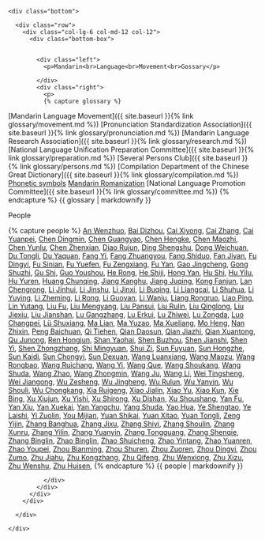 

    <div class="bottom">

      <div class="row">
        <div class="col-lg-6 col-md-12 col-12">
          <div class="bottom-box">


            <div class="left">
              <p>Mandarin<br>Language<br>Movement<br>Gossary</p>
              
            </div>
            <div class="right">
              <p>
			  {% capture glossary %}
[Mandarin Language Movement]({{ site.baseurl }}{% link glossary/movement.md %})
[Pronunciation Standardization Association]({{ site.baseurl }}{% link glossary/pronunciation.md %})
[Mandarin Language Research Association]({{ site.baseurl }}{% link glossary/research.md %})
[National Language Unification Preparation Committee]({{ site.baseurl }}{% link glossary/preparation.md %})
[Several Persons Club]({{ site.baseurl }}{% link glossary/persons.md %})
[Compilation Department of the Chinese Great Dictionary]({{ site.baseurl }}{% link glossary/compilation.md %})
[Phonetic symbols](https://en.wikipedia.org/wiki/Bopomofo)
[Mandarin Romanization](https://en.wikipedia.org/wiki/Gwoyeu_Romatzyh)
[National Language Promotion Committee]({{ site.baseurl }}{% link glossary/committee.md %})
                 {% endcapture %}
 			   {{ glossary | markdownify }}
              </p>
            </div>
          </div>
        </div>
        <div class="col-lg-6 col-md-12 col-12">
          <div class="bottom-box">
            <div class="left">
              <p> People </p>
            </div>
            <div class="right">
              <div class="right-scroll">
                  {% capture people %}
[An Wenzhuo](https://clangreformers.github.io/people/anwenzhuo.html),
[Bai Dizhou](https://clangreformers.github.io/people/baidizhou.html),
[Cai Xiyong](https://zh.wikipedia.org/wiki/蔡錫勇),
[Cai Zhang](https://zh.wikipedia.org/wiki/蔡璋_(速記工作者)),
[Cai Yuanpei](https://zh.wikipedia.org/wiki/蔡元培),
[Chen Dingmin](https://baike.baidu.com/item/陳定民?fromModule=lemma_search-box),
[Chen Guangyao](https://zh.wikipedia.org/wiki/陳光堯),
[Chen Hengke](https://zh.wikipedia.org/wiki/陳師曾),
[Chen Maozhi](https://zh.wikipedia.org/wiki/陳懋治),
[Chen Yunlu](https://baike.baidu.com/item/陳雲路?fromModule=lemma_search-box),
[Chen Zhenxian](https://zh.wikipedia.org/wiki/陳振先),
[Diao Rujun](https://baike.baidu.com/item/刁汝鈞?fromModule=lemma_search-box),
[Ding Shengshu](https://zh.wikipedia.org/wiki/丁聲樹),
[Dong Weichuan](https://zh.wikipedia.org/wiki/董渭川),
[Du Tongli](杜子勁),
[Du Yaquan](https://zh.wikipedia.org/wiki/杜亞泉),
[Fang Yi](方毅),
[Fang Zhuangyou](https://zh.wikipedia.org/wiki/方壯猷),
[Fang Shiduo](https://zh.wikipedia.org/wiki/方師鐸),
[Fan Jiyan](https://baike.baidu.com/item/範繼淹?fromModule=lemma_search-box),
[Fu Dingyi](https://zh.wikipedia.org/wiki/符定一),
[Fu Sinian](https://zh.wikipedia.org/wiki/傅斯年),
[Fu Yuefen](https://zh.wikipedia.org/wiki/傅嶽棻),
[Fu Zengxiang](https://zh.wikipedia.org/wiki/傅增湘),
[Fu Yan](https://clangreformers.github.io/people/fuyan.html),
[Gao Jingcheng](https://baike.baidu.com/item/高景成/9594712),
[Gong Shuzhi](https://clangreformers.github.io/people/gongshuzhi.html),
[Gu Shi](https://baike.baidu.com/item/顧實/673665),
[Guo Youshou](https://zh.wikipedia.org/wiki/郭有守),
[He Rong](https://zh.wikipedia.org/wiki/何容),
[He Shiji](https://baike.baidu.com/item/何士骥/3225991),
[Hong Yan](https://zh.wikipedia.org/wiki/洪炎秋),
[Hu Shi](https://zh.wikipedia.org/wiki/胡適),
[Hu Yilu](https://baike.baidu.com/item/胡以魯/1077475),
[Hu Yuren](https://baike.baidu.com/item/胡雨人/10025474),
[Huang Chunqing](https://zh.wikipedia.org/wiki/黃純青),
[Jiang Kanghu](https://zh.wikipedia.org/wiki/江亢虎),
[Jiang Juqing](https://zh.wikipedia.org/wiki/蔣舉清),
[Kong Fanjun](https://clangreformers.github.io/people/kongfanjun.html),
[Lan Chengrong](https://baike.baidu.com/item/蘭承榮/2632049),
[Li Jinhui](https://zh.wikipedia.org/wiki/黎錦暉),
[Li Jinshu](https://zh.wikipedia.org/wiki/黎錦紓),
[Li Jinxi](https://zh.wikipedia.org/wiki/黎錦熙),
[Li Buqing](https://zh.wikipedia.org/wiki/李步青),
[Li Liangcai](https://baike.baidu.com/item/李桐軒/10728490),
[Li Shuhua](https://zh.wikipedia.org/wiki/李書華),
[Li Yuying](https://zh.wikipedia.org/wiki/李石曾),
[Li Zheming](https://zh.wikipedia.org/wiki/李哲明),
[Li Rong](https://baike.baidu.com/item/李榮/132357),
[Li Guoyan](https://baike.baidu.com/item/李國炎/62520710),
[Li Wanju](https://zh.wikipedia.org/wiki/李萬居),
[Liang Rongruo](https://zh.wikipedia.org/wiki/梁容若),
[Liao Ping](https://zh.wikipedia.org/wiki/廖平),
[Lin Yutang](https://zh.wikipedia.org/wiki/林語堂),
[Liu Fu](https://zh.wikipedia.org/wiki/劉半農),
[Liu Mengyang](https://baike.baidu.com/item/劉孟揚/3803824),
[Liu Pansui](https://baike.baidu.com/item/劉盼遂/488674),
[Liu Rulin](https://baike.baidu.com/item/劉汝霖/3401335),
[Liu Qinglong](https://baike.baidu.com/item/劉慶隆/15797699),
[Liu Jiexiu](https://baike.baidu.com/item/劉潔修/5173715),
[Liu Jianshan](https://baike.baidu.com/item/劉兼善/11068257),
[Lu Gangzhang](https://zh.wikipedia.org/wiki/盧戆章),
[Lu Erkui](https://baike.baidu.com/item/陸爾奎/969934),
[Lu Zhiwei](https://zh.wikipedia.org/wiki/陸志韋),
[Lu Zongda](https://zh.wikipedia.org/wiki/陸宗達),
[Luo Changpei](https://zh.wikipedia.org/wiki/羅常培),
[Lü Shuxiang](https://zh.wikipedia.org/wiki/呂叔湘),
[Ma Lian](https://zh.wikipedia.org/wiki/馬廉),
[Ma Yuzao](https://zh.wikipedia.org/wiki/馬幼漁),
[Ma Xueliang](https://zh.wikipedia.org/wiki/馬學良),
[Mo Heng](https://baike.baidu.com/item/莫衡/5404038),
[Nan Zhixin](https://zh.wikipedia.org/wiki/南志信),
[Peng Baichuan](https://zh.wikipedia.org/wiki/彭百川),
[Qi Tiehen](https://zh.wikipedia.org/wiki/齊鐵恨),
[Qian Daosun](https://zh.wikipedia.org/wiki/錢稻孫),
[Qian Jiazhi](https://zh.wikipedia.org/wiki/錢均夫),
[Qian Xuantong](https://zh.wikipedia.org/wiki/錢玄同),
[Qu Junong](https://zh.wikipedia.org/wiki/瞿世英),
[Ren Hongjun](https://zh.wikipedia.org/wiki/任鴻隽),
[Shan Yaohai](https://baike.baidu.com/item/單耀海/12579148),
[Shen Buzhou](https://baike.baidu.com/item/沈步洲/24573664),
[Shen Jianshi](https://zh.wikipedia.org/wiki/沈兼士),
[Shen Yi](https://baike.baidu.com/item/沈頤/64081418),
[Shen Zhongzhang](https://zh.wikipedia.org/wiki/沈仲章_(學者)),
[Shi Mingyuan](https://baike.baidu.com/item/石明遠/584403),
[Shui Zi](https://zh.wikipedia.org/wiki/水梓),
[Sun Fuyuan](https://zh.wikipedia.org/wiki/孫伏園),
[Sun Hongzhe](https://baike.baidu.com/item/孫鴻哲/5978238),
[Sun Kaidi](https://zh.wikipedia.org/wiki/孫楷第),
[Sun Chongyi](https://clangreformers.github.io/people/sunchongyi.html),
[Sun Dexuan](https://baike.baidu.com/item/孫德宣/1116324),
[Wang Luanxiang](https://zh.wikipedia.org/wiki/汪鸾翔),
[Wang Maozu](https://zh.wikipedia.org/wiki/汪懋祖),
[Wang Rongbao](https://zh.wikipedia.org/wiki/汪榮寶),
[Wang Ruichang](https://zh.wikipedia.org/wiki/特睦格圖),
[Wang Yi](https://clangreformers.github.io/people/wangyi-cn.html),
[Wang Que](https://baike.baidu.com/item/王雲軒/29241),
[Wang Shoukang](https://clangreformers.github.io/people/wangshoukang.html),
[Wang Shuda](https://clangreformers.github.io/people/wangshuda.html),
[Wang Zhao](https://zh.wikipedia.org/wiki/王照_(光緒進士)),
[Wang Zhongmin](https://zh.wikipedia.org/wiki/王重民),
[Wang Ju](https://zh.wikipedia.org/wiki/王炬_(1911年)),
[Wang Li](https://zh.wikipedia.org/wiki/王力_(語言學家)),
[Wei Tingsheng](https://zh.wikipedia.org/wiki/衛挺生),
[Wei Jiangong](https://zh.wikipedia.org/wiki/魏建功),
[Wu Zesheng](https://zh.wikipedia.org/wiki/烏澤聲),
[Wu Jingheng](https://zh.wikipedia.org/wiki/吳稚暉),
[Wu Rulun](https://zh.wikipedia.org/wiki/吳汝綸),
[Wu Yanyin](https://zh.wikipedia.org/wiki/吳研因),
[Wu Shouli](https://zh.wikipedia.org/wiki/吳守禮),
[Wu Chongkang](https://baike.baidu.com/item/吳崇康/57169396),
[Xia Ruigeng](https://zh.wikipedia.org/wiki/夏瑞庚),
[Xiao Jialin](https://clangreformers.github.io/people/xiaojialin.html),
[Xiao Yu](https://zh.wikipedia.org/wiki/蕭子升),
[Xiao Kun](https://baike.baidu.com/item/蕭坤/6734064),
[Xie Bing](https://clangreformers.github.io/people/xierenbing.html),
[Xu Xiujun](https://baike.baidu.com/item/徐秀鈞/930610),
[Xu Yishi](https://zh.wikipedia.org/wiki/徐一士),
[Xu Shirong](https://baike.baidu.com/item/徐世榮/1142033),
[Xu Dishan](https://zh.wikipedia.org/wiki/許地山),
[Xu Shoushang](https://zh.wikipedia.org/wiki/許壽裳),
[Yan Fu](https://zh.wikipedia.org/wiki/嚴復),
[Yan Xiu](https://zh.wikipedia.org/wiki/嚴修),
[Yan Xuekai](https://zh.wikipedia.org/wiki/嚴學宭),
[Yan Yangchu](https://zh.wikipedia.org/wiki/晏陽初),
[Yang Shuda](https://zh.wikipedia.org/wiki/楊樹達),
[Yao Hua](https://zh.wikipedia.org/wiki/姚華),
[Ye Shengtao](https://zh.wikipedia.org/wiki/葉聖陶),
[Ye Laishi](https://zh.wikipedia.org/wiki/葉籁士),
[Yi Zuolin](https://zh.wikipedia.org/wiki/易作霖),
[You Mijian](https://zh.wikipedia.org/wiki/遊彌堅),
[Yuan Shikai](https://zh.wikipedia.org/wiki/袁世凱),
[Yuan Xitao](https://zh.wikipedia.org/wiki/袁希濤),
[Yuan Tongli](https://zh.wikipedia.org/wiki/袁同禮),
[Zeng Yijin](https://zh.wikipedia.org/wiki/曾彜進),
[Zhang Banghua](https://baike.baidu.com/item/張邦華/6042000?fr=aladdin),
[Zhang Jixu](https://zh.wikipedia.org/wiki/張繼煦),
[Zhang Shiyi](https://zh.wikipedia.org/wiki/張士一),
[Zhang Shoulin](https://clangreformers.github.io/people/zhangshoulin.html),
[Zhang Xunru](https://clangreformers.github.io/people/zhangxunru.html),
[Zhang Yilin](https://zh.wikipedia.org/wiki/張一麐),
[Zhang Yuanyin](https://clangreformers.github.io/people/zhangyuanyin.html),
[Zhang Tongguang](https://baike.baidu.com/item/張同光/63845113?fr=aladdin),
[Zhang Shenqie](https://zh.wikipedia.org/wiki/張深切),
[Zhang Binglin](https://zh.wikipedia.org/wiki/章太炎),
[Zhao Binglin](https://zh.wikipedia.org/wiki/趙炳麟),
[Zhao Shuicheng](https://clangreformers.github.io/people/zhaoshuicheng.html),
[Zhao Yintang](https://baike.baidu.com/item/趙蔭棠/1987478),
[Zhao Yuanren](https://zh.wikipedia.org/wiki/趙元任),
[Zhao Youpei](https://zh.wikipedia.org/wiki/趙友培),
[Zhou Bianming](https://zh.wikipedia.org/wiki/周辨明),
[Zhou Shuren](https://zh.wikipedia.org/wiki/魯迅),
[Zhou Zuoren](https://zh.wikipedia.org/wiki/周作人),
[Zhou Dingyi](https://zh.wikipedia.org/wiki/周定一),
[Zhou Zumo](https://zh.wikipedia.org/wiki/周祖谟),
[Zhu Jiahu](https://zh.wikipedia.org/wiki/朱家驊),
[Zhu Kongzhang](https://baike.baidu.com/item/朱孔彰/1712762),
[Zhu Qifeng](https://baike.baidu.com/item/朱起鳳/1180727),
[Zhu Wenxiong](https://zh.wikipedia.org/wiki/朱文熊),
[Zhu Xizu](https://zh.wikipedia.org/wiki/朱希祖),
[Zhu Wenshu](https://baike.baidu.com/item/朱文叔/3722097),
[Zhu Huisen](https://zh.wikipedia.org/wiki/朱匯森),
				  {% endcapture %}
				  {{ people | markdownify }}

             
              </div>
            </div>
          </div>
        </div>

      </div>

    </div>


